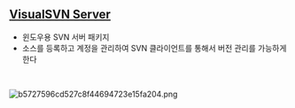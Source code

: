 <!-- --- --><!-- title: 개요 --><!-- updated: 2022-12-15 07:20:16Z --><!-- created: 2022-12-15 07:11:14Z --><!-- latitude: 37.26357270 --><!-- longitude: 127.02860090 --><!-- altitude: 0.0000 --><!-- --- -->## [VisualSVN Server](https://www.visualsvn.com/server/)- 윈도우용 SVN 서버 패키지- 소스를 등록하고 계정을 관리하여 SVN 클라이언트를 통해서 버전 관리를 가능하게 한다<br>![b5727596cd527c8f44694723e15fa204.png](/joplinRes/_resources/b5727596cd527c8f44694723e15fa204.png)